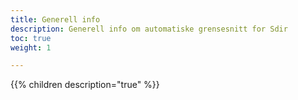 ```yaml
---
title: Generell info
description: Generell info om automatiske grensesnitt for Sdir 
toc: true
weight: 1

---
```


{{% children description="true" %}}